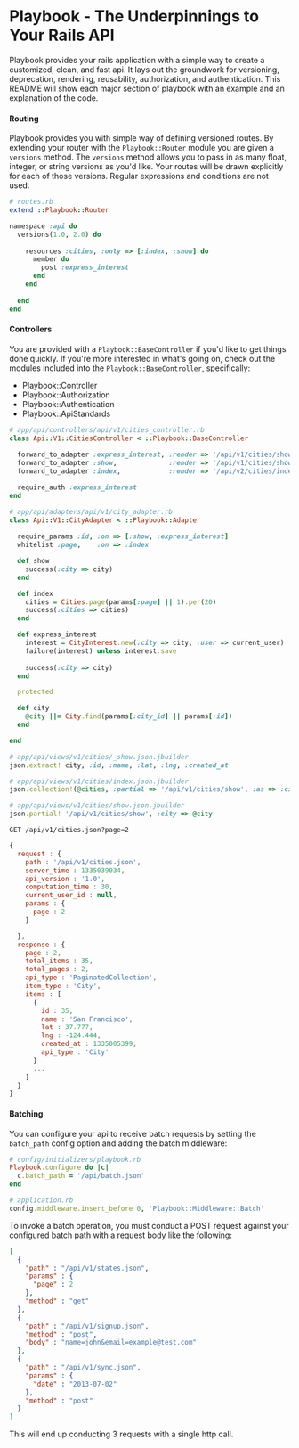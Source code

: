 # Playbook - The Underpinnings to Your Rails API

Playbook provides your rails application with a simple way to create a customized, clean, and fast api. It lays out the groundwork for versioning, deprecation, rendering, reusability, authorization, and authentication. This README will show each major section of playbook with an example and an explanation of the code.


#### Routing

Playbook provides you with simple way of defining versioned routes. By extending your router with the `Playbook::Router` module you are given a `versions` method. The `versions` method allows you to pass in as many float, integer, or string versions as you'd like. Your routes will be drawn explicitly for each of those versions. Regular expressions and conditions are not used.

```ruby
# routes.rb
extend ::Playbook::Router

namespace :api do
  versions(1.0, 2.0) do
    
    resources :cities, :only => [:index, :show] do
      member do
        post :express_interest
      end
    end
  
  end
end
```

#### Controllers

You are provided with a `Playbook::BaseController` if you'd like to get things done quickly. If you're more interested in what's going on, check out the modules included into the `Playbook::BaseController`, specifically:

  * Playbook::Controller
  * Playbook::Authorization
  * Playbook::Authentication
  * Playbook::ApiStandards


```ruby
# app/api/controllers/api/v1/cities_controller.rb
class Api::V1::CitiesController < ::Playbook::BaseController
  
  forward_to_adapter :express_interest, :render => '/api/v1/cities/show', :status => 201
  forward_to_adapter :show,             :render => '/api/v1/cities/show'
  forward_to_adapter :index,            :render => '/api/v2/cities/index'

  require_auth :express_interest
end
```


```ruby
# app/api/adapters/api/v1/city_adapter.rb
class Api::V1::CityAdapter < ::Playbook::Adapter
  
  require_params :id, :on => [:show, :express_interest]
  whitelist :page,    :on => :index

  def show
    success(:city => city)
  end

  def index
    cities = Cities.page(params[:page] || 1).per(20)
    success(:cities => cities)
  end

  def express_interest
    interest = CityInterest.new(:city => city, :user => current_user)
    failure(interest) unless interest.save
    
    success(:city => city)
  end

  protected

  def city
    @city ||= City.find(params[:city_id] || params[:id])
  end

end
```


```ruby
# app/api/views/v1/cities/_show.json.jbuilder
json.extract! city, :id, :name, :lat, :lng, :created_at
```


```ruby
# app/api/views/v1/cities/index.json.jbuilder
json.collection!(@cities, :partial => '/api/v1/cities/show', :as => :city)
```


```ruby
# app/api/views/v1/cities/show.json.jbuilder
json.partial! '/api/v1/cities/show', :city => @city
```


```
GET /api/v1/cities.json?page=2
```


```js
{
  request : {
    path : '/api/v1/cities.json',
    server_time : 1335039034,
    api_version : '1.0',
    computation_time : 30,
    current_user_id : null,
    params : {
      page : 2
    }

  },
  response : {
    page : 2,
    total_items : 35,
    total_pages : 2,
    api_type : 'PaginatedCollection',
    item_type : 'City',
    items : [
      {
        id : 35,
        name : 'San Francisco',
        lat : 37.777,
        lng : -124.444,
        created_at : 1335005399,
        api_type : 'City'
      }
      ...
    ]
  }
}
```



#### Batching

You can configure your api to receive batch requests by setting the `batch_path` config option and adding the batch middleware:

```ruby
# config/initializers/playbook.rb
Playbook.configure do |c|
  c.batch_path = '/api/batch.json'
end

# application.rb
config.middleware.insert_before 0, 'Playbook::Middleware::Batch'
```

To invoke a batch operation, you must conduct a POST request against your configured batch path with a request body like the following:

```json
[
  {
    "path" : "/api/v1/states.json",
    "params" : {
      "page" : 2
    },
    "method" : "get"
  },
  {
    "path" : "/api/v1/signup.json",
    "method" : "post",
    "body" : "name=john&email=example@test.com"
  },
  {
    "path" : "/api/v1/sync.json",
    "params" : {
      "date" : "2013-07-02"
    },
    "method" : "post"
  }
]
```

This will end up conducting 3 requests with a single http call.

